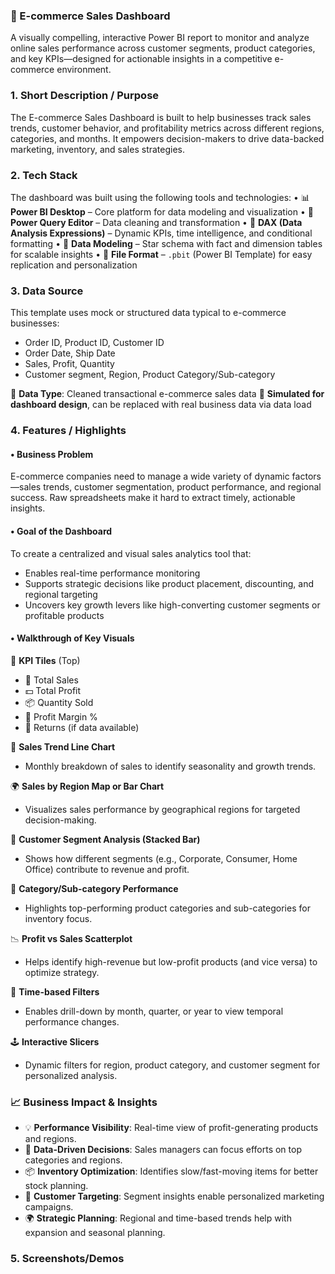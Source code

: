 ### 🛒 E-commerce Sales Dashboard

A visually compelling, interactive Power BI report to monitor and analyze online sales performance across customer segments, product categories, and key KPIs—designed for actionable insights in a competitive e-commerce environment.

### 1. Short Description / Purpose

The E-commerce Sales Dashboard is built to help businesses track sales trends, customer behavior, and profitability metrics across different regions, categories, and months. It empowers decision-makers to drive data-backed marketing, inventory, and sales strategies.

### 2. Tech Stack

The dashboard was built using the following tools and technologies:
• 📊 **Power BI Desktop** – Core platform for data modeling and visualization
• 🔄 **Power Query Editor** – Data cleaning and transformation
• 🧠 **DAX (Data Analysis Expressions)** – Dynamic KPIs, time intelligence, and conditional formatting
• 🧩 **Data Modeling** – Star schema with fact and dimension tables for scalable insights
• 📁 **File Format** – `.pbit` (Power BI Template) for easy replication and personalization

### 3. Data Source

This template uses mock or structured data typical to e-commerce businesses:
* Order ID, Product ID, Customer ID
* Order Date, Ship Date
* Sales, Profit, Quantity
* Customer segment, Region, Product Category/Sub-category

🔹 **Data Type**: Cleaned transactional e-commerce sales data
🔹 **Simulated for dashboard design**, can be replaced with real business data via data load

### 4. Features / Highlights

#### • Business Problem
E-commerce companies need to manage a wide variety of dynamic factors—sales trends, customer segmentation, product performance, and regional success. Raw spreadsheets make it hard to extract timely, actionable insights.

#### • Goal of the Dashboard
To create a centralized and visual sales analytics tool that:

* Enables real-time performance monitoring
* Supports strategic decisions like product placement, discounting, and regional targeting
* Uncovers key growth levers like high-converting customer segments or profitable products

#### • Walkthrough of Key Visuals

📌 **KPI Tiles** (Top)
* 🧾 Total Sales
* 💵 Total Profit
* 📦 Quantity Sold
* 🔄 Profit Margin %
* 🔻 Returns (if data available)

📍 **Sales Trend Line Chart**
* Monthly breakdown of sales to identify seasonality and growth trends.

🌍 **Sales by Region Map or Bar Chart**
* Visualizes sales performance by geographical regions for targeted decision-making.

🧍 **Customer Segment Analysis (Stacked Bar)**
* Shows how different segments (e.g., Corporate, Consumer, Home Office) contribute to revenue and profit.

📂 **Category/Sub-category Performance**
* Highlights top-performing product categories and sub-categories for inventory focus.

📉 **Profit vs Sales Scatterplot**
* Helps identify high-revenue but low-profit products (and vice versa) to optimize strategy.

📆 **Time-based Filters**
* Enables drill-down by month, quarter, or year to view temporal performance changes.

🕹️ **Interactive Slicers**
* Dynamic filters for region, product category, and customer segment for personalized analysis.

### 📈 Business Impact & Insights

* 💡 **Performance Visibility**: Real-time view of profit-generating products and regions.
* 🧠 **Data-Driven Decisions**: Sales managers can focus efforts on top categories and regions.
* 📦 **Inventory Optimization**: Identifies slow/fast-moving items for better stock planning.
* 🎯 **Customer Targeting**: Segment insights enable personalized marketing campaigns.
* 🌍 **Strategic Planning**: Regional and time-based trends help with expansion and seasonal planning.

### 5. Screenshots/Demos
